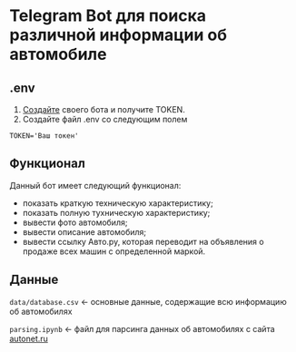 # Telegram Bot для поиска различной информации об автомобиле
## .env

1. [Создайте](https://helpdesk.bitrix24.ru/open/17538378/#:~:text=Получить%20токен%20для%20существующего%20бота,а%20вместо%20него%20создан%20новый.) своего бота и получите TOKEN.
2. Создайте файл .env со следующим полем
```
TOKEN='Ваш токен'
```
## Функционал

Данный бот имеет следующий функционал:

- показать краткую техническую характеристику;
- показать полную тухническую характеристику;
- вывести фото автомобиля;
- вывести описание автомобиля;
- вывести ссылку Авто.ру, которая переводит на объявления о продаже всех машин с определенной маркой.

## Данные

`data/database.csv` <- основные данные, содержащие всю информацию об автомобилях

`parsing.ipynb` <- файл для парсинга данных об автомобилях с сайта [autonet.ru](http://www.autonet.ru)
